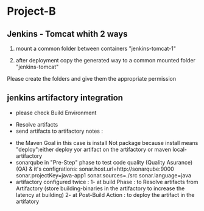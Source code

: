 # Project-B

## Jenkins - Tomcat  whith 2 ways 

1. mount a common folder between containers "jenkins-tomcat-1"

2. after deployment copy the generated way to a common mounted folder "jenkins-tomcat"

Please create the folders and give them the appropriate permission

## jenkins artifactory integration 

- please check Build Environment

 * Resolve artifacts 
 * send artifacts to artifactory 
 notes : 
 - the Maven Goal in this case is install Not package  because install means "deploy":either deploy yor artifact on the artifactory or maven local-artifactory
 - sonarqube in "Pre-Step" phase to test code quality (Quality Asurance) (QA) & it's configrations:
sonar.host.url=http://sonarqube:9000
sonar.projectKey=java-app1
sonar.sources=./src
sonar.language=java
- artifactory configured twice :
  1- at build Phase : to Resolve artifacts from Artifactory (store building-binaries in the artifactory to increase the latency at building)
  2- at Post-Build Action : to deploy the artifact in the artifatory 
